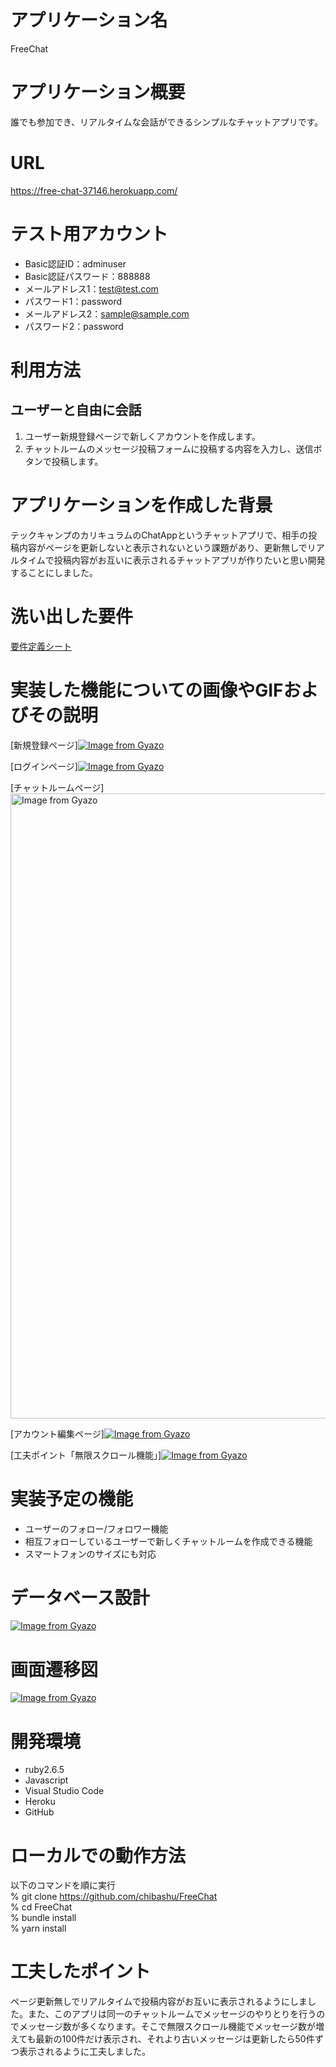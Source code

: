# アプリケーション名

FreeChat

# アプリケーション概要

誰でも参加でき、リアルタイムな会話ができるシンプルなチャットアプリです。

# URL

https://free-chat-37146.herokuapp.com/

# テスト用アカウント

- Basic認証ID：adminuser
- Basic認証パスワード：888888
- メールアドレス1：test@test.com
- パスワード1：password
- メールアドレス2：sample@sample.com
- パスワード2：password

# 利用方法

## ユーザーと自由に会話

1. ユーザー新規登録ページで新しくアカウントを作成します。
2. チャットルームのメッセージ投稿フォームに投稿する内容を入力し、送信ボタンで投稿します。

# アプリケーションを作成した背景

テックキャンプのカリキュラムのChatAppというチャットアプリで、相手の投稿内容がページを更新しないと表示されないという課題があり、更新無しでリアルタイムで投稿内容がお互いに表示されるチャットアプリが作りたいと思い開発することにしました。

# 洗い出した要件

[要件定義シート](https://docs.google.com/spreadsheets/d/1bkiH4GMnacMiWhnU9ZZuSz-AZgrPljJljB8mhwrSMJA/edit?usp=sharing)

# 実装した機能についての画像やGIFおよびその説明

[新規登録ページ][![Image from Gyazo](https://i.gyazo.com/97982843d73f4f274b10c4d62454231f.png)](https://gyazo.com/97982843d73f4f274b10c4d62454231f)

[ログインページ][![Image from Gyazo](https://i.gyazo.com/57118be1cd6bc8d97e6c094e6415d4d5.png)](https://gyazo.com/57118be1cd6bc8d97e6c094e6415d4d5)

[チャットルームページ]<a href="https://gyazo.com/d155833f9b6eff4da67937075580c16a"><img src="https://i.gyazo.com/d155833f9b6eff4da67937075580c16a.gif" alt="Image from Gyazo" width="1000"/></a>

[アカウント編集ページ][![Image from Gyazo](https://i.gyazo.com/006ff40ca8f4315d89fec345260409c3.png)](https://gyazo.com/006ff40ca8f4315d89fec345260409c3)

[工夫ポイント「無限スクロール機能」][![Image from Gyazo](https://i.gyazo.com/5f9ac36a01483f998d047e00cfaf220d.gif)](https://gyazo.com/5f9ac36a01483f998d047e00cfaf220d)

# 実装予定の機能

- ユーザーのフォロー/フォロワー機能
- 相互フォローしているユーザーで新しくチャットルームを作成できる機能
- スマートフォンのサイズにも対応

# データベース設計

[![Image from Gyazo](https://i.gyazo.com/ab707f9b509244d69c3c6a329ccb354b.png)](https://gyazo.com/ab707f9b509244d69c3c6a329ccb354b)

# 画面遷移図

[![Image from Gyazo](https://i.gyazo.com/0eb9989227cefde18f4bd1682d2ba3ef.png)](https://gyazo.com/0eb9989227cefde18f4bd1682d2ba3ef)

# 開発環境

- ruby2.6.5
- Javascript
- Visual Studio Code
- Heroku
- GitHub

# ローカルでの動作方法

以下のコマンドを順に実行  
% git clone https://github.com/chibashu/FreeChat  
% cd FreeChat  
% bundle install  
% yarn install  

# 工夫したポイント

ページ更新無しでリアルタイムで投稿内容がお互いに表示されるようにしました。また、このアプリは同一のチャットルームでメッセージのやりとりを行うのでメッセージ数が多くなります。そこで無限スクロール機能でメッセージ数が増えても最新の100件だけ表示され、それより古いメッセージは更新したら50件ずつ表示されるように工夫しました。